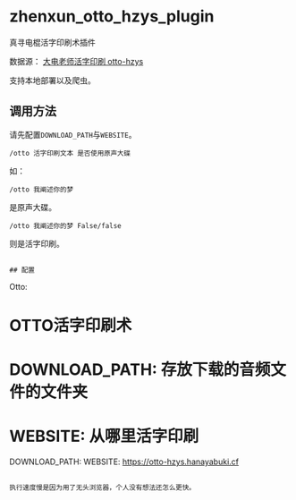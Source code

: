 # zhenxun_otto_hzys_plugin
真寻电棍活字印刷术插件

数据源：
[大电老师活字印刷 otto-hzys](https://github.com/HanaYabuki/otto-hzys)

支持本地部署以及爬虫。

## 调用方法
请先配置`DOWNLOAD_PATH`与`WEBSITE`。
```
/otto 活字印刷文本 是否使用原声大碟
```
如：
```
/otto 我阐述你的梦
```
是原声大碟。
```
/otto 我阐述你的梦 False/false
```
则是活字印刷。
```

## 配置
```
Otto:
# OTTO活字印刷术
# DOWNLOAD_PATH: 存放下载的音频文件的文件夹
# WEBSITE: 从哪里活字印刷
DOWNLOAD_PATH: 
WEBSITE: https://otto-hzys.hanayabuki.cf
```

执行速度慢是因为用了无头浏览器，个人没有想法还怎么更快。
